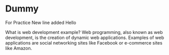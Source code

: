 # Dummy
For Practice
New line added
Hello

What is web development example?
Web programming, also known as web development, is the creation of dynamic web applications. Examples of web applications are social networking sites like Facebook or e-commerce sites like Amazon.
